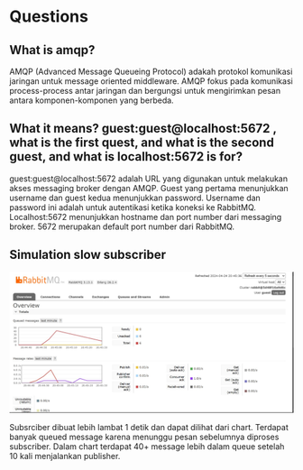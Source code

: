 # Questions

## What is amqp?

AMQP (Advanced Message Queueing Protocol) adakah protokol komunikasi jaringan untuk message oriented middleware. AMQP fokus pada komunikasi process-process antar jaringan dan bergungsi untuk mengirimkan pesan antara komponen-komponen yang berbeda.

## What it means? guest:guest@localhost:5672 , what is the first quest, and what is the second guest, and what is localhost:5672 is for?

guest:guest@localhost:5672 adalah URL yang digunakan untuk melakukan akses messaging broker dengan AMQP. Guest yang pertama menunjukkan username dan guest kedua menunjukkan password. Username dan password ini adalah untuk autentikasi ketika koneksi ke RabbitMQ. Localhost:5672 menunjukkan hostname dan port number dari messaging broker. 5672 merupakan default port number dari RabbitMQ.

## Simulation slow subscriber

![Chart data](/assets/images/photo1.jpg)

Subsrciber dibuat lebih lambat 1 detik dan dapat dilihat dari chart. Terdapat banyak queued message karena menunggu pesan sebelumnya diproses subscriber. Dalam chart terdapat 40+ message lebih dalam queue setelah 10 kali menjalankan publisher.